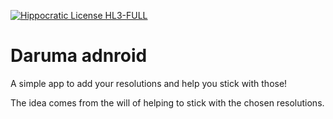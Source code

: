 [![Hippocratic License HL3-FULL](https://img.shields.io/static/v1?label=Hippocratic%20License&message=HL3-FULL&labelColor=5e2751&color=bc8c3d)](https://firstdonoharm.dev/version/3/0/full.html)

# Daruma adnroid

A simple app to add your resolutions and help you stick with those!

The idea comes from the will of helping to stick with the chosen resolutions.
